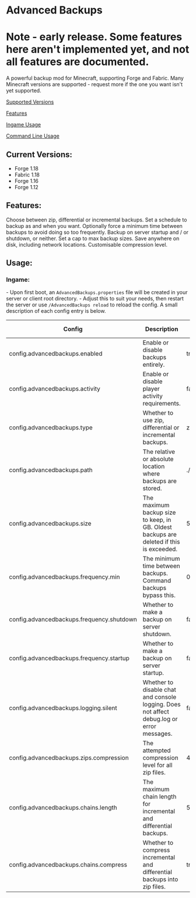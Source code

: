 # Advanced Backups

# Note - early release. Some features here aren't implemented yet, and not all features are documented.   

A powerful backup mod for Minecraft, supporting Forge and Fabric.
Many Minecraft versions are supported - request more if the one you want isn't yet supported.

[Supported Versions](#current-versions)

[Features](#features)

[Ingame Usage](#ingame)

[Command Line Usage](#commandline)

## Current Versions:
- Forge 1.18 
- Fabric 1.18
- Forge 1.16
- Forge 1.12

## Features:
Choose between zip, differential or incremental backups.
Set a schedule to backup as and when you want.
Optionally force a minimum time between backups to avoid doing so too frequently.
Backup on server startup and / or shutdown, or neither.
Set a cap to max backup sizes.
Save anywhere on disk, including network locations.
Customisable compression level.


## Usage:

### Ingame:
\- Upon first boot, an `AdvancedBackups.properties` file will be created in your server or client root directory.
\- Adjust this to suit your needs, then restart the server or use `/AdvancedBackups reload` to reload the config. A small description of each config entry is below.

| Config      | Description | Default Value |
| ----------- | ----------- | ------------- |
| config.advancedbackups.enabled      | Enable or disable backups entirely. | true |
| config.advancedbackups.activity   | Enable or disable player activity requirements. | false |
| config.advancedbackups.type   | Whether to use zip, differential or incremental backups. | zip |
| config.advancedbackups.path   | The relative or absolute location where backups are stored. | ./backups |
| config.advancedbackups.size   | The maximum backup size to keep, in GB. Oldest backups are deleted if this is exceeded. | 50 |
| config.advancedbackups.frequency.min   | The minimum time between backups. Command backups bypass this. | 0.5 |
| config.advancedbackups.frequency.shutdown  | Whether to make a backup on server shutdown. | false |
| config.advancedbackups.frequency.startup  | Whether to make a backup on server startup. | false |
| config.advancedbackups.logging.silent  | Whether to disable chat and console logging. Does not affect debug.log or error messages. | false |
| config.advancedbackups.zips.compression  | The attempted compression level for all zip files. | 4 |
| config.advancedbackups.chains.length  | The maximum chain length for incremental and differential backups. | 50 |
| config.advancedbackups.chains.compress  | Whether to compress incremental and differential backups into zip files. | true |
